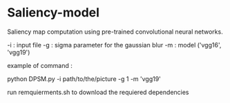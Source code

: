 # Saliency-model

Saliency map computation using pre-trained convolutional neural networks.

-i : input file
-g : sigma parameter for the gaussian blur
-m : model ('vgg16', 'vgg19')

example of command : 

python DPSM.py -i path/to/the/picture -g 1 -m 'vgg19'

run remquierments.sh to download the requiered dependencies
